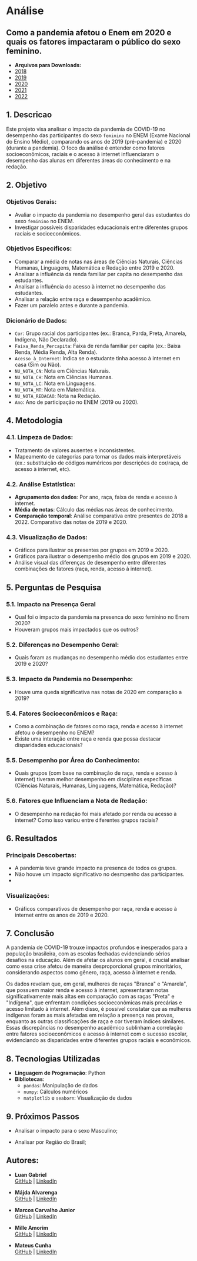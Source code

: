 # Análise
## Como a pandemia afetou o Enem em 2020 e quais os fatores impactaram o público do sexo feminino.
- **Arquivos para Downloads:**
- [2018](https://download.inep.gov.br/microdados/microdados_enem_2018.zip)
- [2019](https://download.inep.gov.br/microdados/microdados_enem_2019.zip)
- [2020](https://download.inep.gov.br/microdados/microdados_enem_2020.zip)
- [2021](https://download.inep.gov.br/microdados/microdados_enem_2021.zip)
- [2022](https://download.inep.gov.br/microdados/microdados_enem_2022.zip)

## 1. Descricao
Este projeto visa analisar o impacto da pandemia de COVID-19 no desempenho das participantes do sexo `feminino` no ENEM (Exame Nacional do Ensino Médio), comparando os anos de 2019 (pré-pandemia) e 2020 (durante a pandemia). O foco da análise é entender como fatores socioeconômicos, raciais e o acesso à internet influenciaram o desempenho das alunas em diferentes áreas do conhecimento e na redação.

## 2. Objetivo

### Objetivos Gerais:
- Avaliar o impacto da pandemia no desempenho geral das estudantes do sexo `feminino` no ENEM.
- Investigar possíveis disparidades educacionais entre diferentes grupos raciais e socioeconômicos.

### Objetivos Específicos:
- Comparar a média de notas nas áreas de Ciências Naturais, Ciências Humanas, Linguagens, Matemática e Redação entre 2019 e 2020.
- Analisar a influência da renda familiar per capita no desempenho das estudantes.
- Analisar a influência do acesso à internet no desempenho das estudantes.
- Analisar a relação entre raça e desempenho acadêmico. 
- Fazer um paralelo antes e durante a pandemia.

### Dicionário de Dados:
- `Cor`: Grupo racial dos participantes (ex.: Branca, Parda, Preta, Amarela, Indígena, Não Declarado).
- `Faixa_Renda_Percapita`: Faixa de renda familiar per capita (ex.: Baixa Renda, Média Renda, Alta Renda).
- `Acesso_à_Internet`: Indica se o estudante tinha acesso à internet em casa (Sim ou Não).
- `NU_NOTA_CN`: Nota em Ciências Naturais.
- `NU_NOTA_CH`: Nota em Ciências Humanas.
- `NU_NOTA_LC`: Nota em Linguagens.
- `NU_NOTA_MT`: Nota em Matemática.
- `NU_NOTA_REDACAO`: Nota na Redação.
- `Ano`: Ano de participação no ENEM (2019 ou 2020).

## 4. Metodologia

### 4.1. Limpeza de Dados:
- Tratamento de valores ausentes e inconsistentes.
- Mapeamento de categorias para tornar os dados mais interpretáveis (ex.: substituição de códigos numéricos por descrições de cor/raça, de acesso à internet, etc).

### 4.2. Análise Estatística:
- **Agrupamento dos dados**: Por ano, raça, faixa de renda e acesso à internet.
- **Média de notas**: Cálculo das médias nas áreas de conhecimento.
- **Comparação temporal**: Análise comparativa entre presentes de 2018 a 2022. Comparativo das notas de 2019 e 2020.

### 4.3. Visualização de Dados:
- Gráficos para ilustrar os presentes por grupos em 2019 e 2020.
- Gráficos para ilustrar o desempenho médio dos grupos em 2019 e 2020.
- Análise visual das diferenças de desempenho entre diferentes combinações de fatores (raça, renda, acesso à internet).

## 5. Perguntas de Pesquisa

### 5.1. Impacto na Presença Geral
- Qual foi o impacto da pandemia na presenca do sexo feminino no Enem 2020?
- Houveram grupos mais impactados que os outros?

### 5.2. Diferenças no Desempenho Geral:
- Quais foram as mudanças no desempenho médio dos estudantes entre 2019 e 2020?

### 5.3. Impacto da Pandemia no Desempenho:
- Houve uma queda significativa nas notas de 2020 em comparação a 2019?

### 5.4. Fatores Socioeconômicos e Raça:
- Como a combinação de fatores como raça, renda e acesso à internet afetou o desempenho no ENEM?
- Existe uma interação entre raça e renda que possa destacar disparidades educacionais?

### 5.5. Desempenho por Área do Conhecimento:
- Quais grupos (com base na combinação de raça, renda e acesso à internet) tiveram melhor desempenho em disciplinas específicas (Ciências Naturais, Humanas, Linguagens, Matemática, Redação)?

### 5.6. Fatores que Influenciam a Nota de Redação:
- O desempenho na redação foi mais afetado por renda ou acesso à internet? Como isso variou entre diferentes grupos raciais?

## 6. Resultados

### Principais Descobertas:
- A pandemia teve grande impacto na presenca de todos os grupos. 
- Não houve um impacto significativo no desmpenho das participantes.
- 

### Visualizações:
- Gráficos comparativos de desempenho por raça, renda e acesso à internet entre os anos de 2019 e 2020.

## 7. Conclusão

A pandemia de COVID-19 trouxe impactos profundos e inesperados para a população brasileira, com as escolas fechadas evidenciando sérios desafios na educação. Além de afetar os alunos em geral, é crucial analisar como essa crise afetou de maneira desproporcional grupos minoritários, considerando aspectos como gênero, raça, acesso à internet e renda.

Os dados revelam que, em geral, mulheres de raças "Branca" e "Amarela", que possuem maior renda e acesso à internet, apresentaram notas significativamente mais altas em comparação com as raças "Preta" e "Indígena", que enfrentam condições socioeconômicas mais precárias e acesso limitado à internet. Além disso, é possível constatar que as mulheres indígenas foram as mais afetadas em relação a presença nas provas, enquanto as outras classificações de raça e cor tiveram índices similares.
Essas discrepâncias no desempenho acadêmico sublinham a correlação entre fatores socioeconômicos e acesso à internet com o sucesso escolar, evidenciando as disparidades  entre diferentes grupos raciais e econômicos.



## 8. Tecnologias Utilizadas

- **Linguagem de Programação**: Python
- **Bibliotecas**:
  - `pandas`: Manipulação de dados
  - `numpy`: Cálculos numéricos
  - `matplotlib` e `seaborn`: Visualização de dados

## 9. Próximos Passos

- Analisar o impacto para o sexo Masculino;

- Analisar por Região do Brasil;

## Autores:
- **Luan Gabriel**  
  [GitHub](https://github.com/LuanGBS) | [LinkedIn](https://br.linkedin.com/in/luan-gabriel-barroso-santos-15aba71b6)

- **Májda Alvarenga**  
  [GitHub](https://github.com/majdaalvarenga) | [LinkedIn](https://www.linkedin.com/in/majdaalvarenga/)

- **Marcos Carvalho Junior**  
  [GitHub](https://github.com/MarcosFN2014) | [LinkedIn](https://www.linkedin.com/in/marcos-carvalho-8173a2241/)

- **Mille Amorim**  
  [GitHub](https://github.com/4m0r1m) | [LinkedIn](https://www.linkedin.com/in/mille-amorim/)

- **Mateus Cunha**  
  [GitHub](https://github.com/Mateusclm) | [LinkedIn](https://www.linkedin.com/in/mateusclm/)